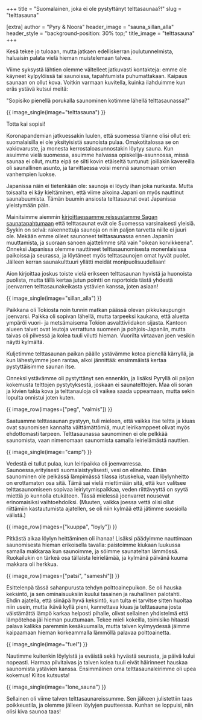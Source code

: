 +++
title = "Suomalainen, joka ei ole pystyttänyt telttasaunaa?!"
slug = "telttasauna"

[extra]
author = "Pyry & Noora"
header_image = "sauna_sillan_alla"
header_style = "background-position: 30% top;"
title_image = "telttasauna"
+++

Kesä tekee jo tuloaan, mutta jatkaen edelliskerran joulutunnelmista, haluaisin palata vielä hieman muistelemaan talvea.

Viime syksystä lähtien olemme vältelleet jatkuvasti kontakteja: emme ole käyneet kylpylöissä tai saunoissa, tapahtumista puhumattakaan. Kaipaus saunaan on ollut kova. Voitkin varmaan kuvitella, kuinka ilahduimme kun eräs ystävä kutsui meitä:

"Sopisiko pienellä porukalla saunominen kotimme lähellä telttasaunassa?"

<!-- more -->

{{ image_single(image="telttasauna") }}

Totta kai sopisi!

Koronapandemian jatkuessakin luulen, että suomessa tilanne olisi ollut eri: suomalaisilla ei ole yksityisistä saunoista pulaa. Omakotitalossa se on vakiovaruste, ja monesta kerrostaloasunnostakin löytyy sauna. Kun asuimme vielä suomessa, asuimme halvassa opiskelija-asunnossa, missä saunaa ei ollut, mutta eipä se silti kovin etäiseltä tuntunut: joillakin kavereilla oli saunallinen asunto, ja tarvittaessa voisi mennä saunomaan omien vanhempien luokse.

Japanissa näin ei tietenkään ole: saunoja ei löydy ihan joka nurkasta. Mutta toisaalta ei käy kieltäminen, että viime aikoina Japani on myös nauttinut saunabuumista. Tämän buumin ansiosta telttasaunat ovat Japanissa yleistymään päin.

Mainitsimme aiemmin [kirjoittaessamme reissustamme Sagan saunatapahtumaan](../saga3/) että telttasaunat evät ole Suomessa varsinaisesti yleisiä. Syykin on selvä: rakennettuja saunoja on niin paljon tarvetta niille ei juuri ole. Mekään emme olleet saunoneet telttasaunassa ennen Japaniin muuttamista, ja suoraan sanoen ajattelimme sitä vain "oikean korvikkeena". Onneksi Japanissa olemme nauttineet telttasaunomisesta monenlaisissa paikoissa ja seurassa, ja löytäneet myös telttasaunojen omat hyvät puolet. Jälleen kerran saunakulttuuri yllätti meidät monipuolisuudellaan!

Aion kirjoittaa joskus toiste vielä erikseen telttasaunan hyvistä ja huonoista puolista, mutta tällä kertaa jutun pointti on raportoida tästä yhdestä joenvarren telttasaunakeikasta ystävien kanssa, joten asiaan!

{{ image_single(image="sillan_alla") }}

Paikkana oli Tokiosta noin tunnin matkan päässä olevan pikkukaupungin joenvarsi. Paikka oli sopivan lähellä, mutta tarpeeksi kaukana, että aluetta ympäröi vuori- ja metsämaisema Tokion asvalttiviidakon sijasta. Kantoon alueen talvet ovat leutoja verrattuna suomeen ja pohjois-Japaniin, mutta taivas oli pilvessä ja kolea tuuli vilutti hieman. Vuorilta virtaavan joen vesikin näytti kylmältä.

Kuljetimme telttasaunan paikan päälle ystävämme kotoa pienellä kärryllä, ja kun lähestyimme joen rantaa, alkoi jännittää: ensimmäistä kertaa pystyttäisimme saunan itse.

Onneksi ystävämme oli pystyttänyt sen ennenkin, ja lisäksi Pyryllä oli paljon kokemusta telttojen pystytyksestä, joskaan ei saunatelttojen. Maa oli soran ja kivien takia kova ja telttanauloja oli vaikea saada uppeamaan, mutta sekin lopulta onnistui joten kuten.

{{ image_row(images=["peg", "valmis"]) }}

Saatuamme telttasaunan pystyyn, tuli mieleen, että vaikka itse teltta ja kiuas ovat saunomisen kannalta välttämättömiä, muut leirikamppeet olivat myös ehdottomasti tarpeen. Telttasaunassa saunominen ei ole pelkkää saunomista, vaan nimenomaan saunomista samalla leirielämästä nauttien.

{{ image_single(image="camp") }}

Vedestä ei tullut pulaa, kun leiripaikka oli joenvarressa. Saunoessa,erityisesti suomalaistyylisesti, vesi on elinehto. Eihän saunominen ole pelkässä lämpimässä tilassa istuskelua, vaan löylynheitto on erottamaton osa sitä. Tämä sai vielä miettimään sitä, että kun valitsee telttasaunomiseen sopivaa leiriytymispaikkaa, veden riittävyyttä on syytä miettiä jo kunnolla etukäteen. Tässä mielessä joenvarret nousevat erinomaisiksi vaihtoehdoiksi. (Muuten, vaikka joessa vettä olisi ollut riittämiin kastautumista ajatellen, se oli niin kylmää että jätimme suosiolla välistä.)

{{ image_row(images=["kuuppa", "loyly"]) }}

Pitkästä aikaa löylyn heittäminen oli ihanaa! Lisäksi päädyimme nauttimaan saunomisesta hieman erikoisella tavalla: paistoimme kiukaan luukussa samalla makkaraa kun saunoimme, ja söimme saunateltan lämmössä. Ruokailukin on tärkeä osa tällaista leirielämää, ja kylmänä päivänä kuuma makkara oli herkkua.

{{ image_row(images=["patsi", "sameshi"]) }}

Esittelenpä tässä sahanpurusta tehdyn polttoainepuikon. Se oli hauska keksintö, ja sen ominaisuuksiin kuului tasainen ja rauhallinen palotahti. Ehdin ajatella, että siinäpä hyvä keksintö, kun tulta ei tarvitse sitten huoltaa niin usein, mutta ikävä kyllä pieni, kannettava kiuas ja telttasauna josta väistämättä lämpö karkaa helposti pihalle, olivat sellainen yhdistelmä että lämpötehoa jäi hieman puuttumaan. Tekee mieli kokeilla, toimisiko hitaasti palava kalikka paremmin kesäkuumalla, mutta talven kylmyydessä jäimme kaipaamaan hieman korkeammalla lämmöllä palavaa polttoainetta.

{{ image_single(image="fuel") }}

Nautimme kuitenkin löylyistä ja eväistä sekä hyvästä seurasta, ja päivä kului nopeasti. Harmaa pilvitaivas ja talven kolea tuuli eivät häirinneet hauskaa saunomista ystävien kanssa. Ensimmäinen oma telttasaunaleirimme oli upea kokemus! Kiitos kutsusta!

{{ image_single(image="lone_sauna") }}

Sellainen oli viime talven telttasaunareissumme.
Sen jälkeen julistettiin taas poikkeustila, ja olemme jälleen löylyjen puutteessa. Kunhan se loppuisi, niin olisi kiva saunoa taas!